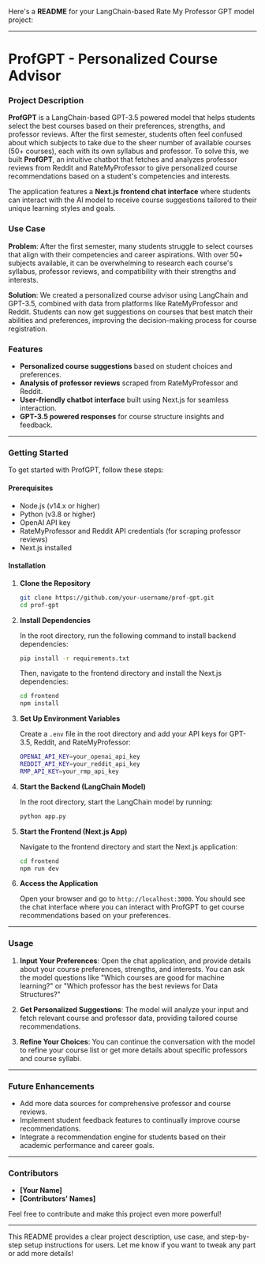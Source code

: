 Here's a **README** for your LangChain-based Rate My Professor GPT model project:

---

# **ProfGPT - Personalized Course Advisor**

### **Project Description**

**ProfGPT** is a LangChain-based GPT-3.5 powered model that helps students select the best courses based on their preferences, strengths, and professor reviews. After the first semester, students often feel confused about which subjects to take due to the sheer number of available courses (50+ courses), each with its own syllabus and professor. To solve this, we built **ProfGPT**, an intuitive chatbot that fetches and analyzes professor reviews from Reddit and RateMyProfessor to give personalized course recommendations based on a student's competencies and interests. 

The application features a **Next.js frontend chat interface** where students can interact with the AI model to receive course suggestions tailored to their unique learning styles and goals.

### **Use Case**

**Problem**: After the first semester, many students struggle to select courses that align with their competencies and career aspirations. With over 50+ subjects available, it can be overwhelming to research each course's syllabus, professor reviews, and compatibility with their strengths and interests.

**Solution**: We created a personalized course advisor using LangChain and GPT-3.5, combined with data from platforms like RateMyProfessor and Reddit. Students can now get suggestions on courses that best match their abilities and preferences, improving the decision-making process for course registration.

### **Features**
- **Personalized course suggestions** based on student choices and preferences.
- **Analysis of professor reviews** scraped from RateMyProfessor and Reddit.
- **User-friendly chatbot interface** built using Next.js for seamless interaction.
- **GPT-3.5 powered responses** for course structure insights and feedback.

---

### **Getting Started**

To get started with ProfGPT, follow these steps:

#### **Prerequisites**

- Node.js (v14.x or higher)
- Python (v3.8 or higher)
- OpenAI API key
- RateMyProfessor and Reddit API credentials (for scraping professor reviews)
- Next.js installed

#### **Installation**

1. **Clone the Repository**

   ```bash
   git clone https://github.com/your-username/prof-gpt.git
   cd prof-gpt
   ```

2. **Install Dependencies**

   In the root directory, run the following command to install backend dependencies:

   ```bash
   pip install -r requirements.txt
   ```

   Then, navigate to the frontend directory and install the Next.js dependencies:

   ```bash
   cd frontend
   npm install
   ```

3. **Set Up Environment Variables**

   Create a `.env` file in the root directory and add your API keys for GPT-3.5, Reddit, and RateMyProfessor:

   ```bash
   OPENAI_API_KEY=your_openai_api_key
   REDDIT_API_KEY=your_reddit_api_key
   RMP_API_KEY=your_rmp_api_key
   ```

4. **Start the Backend (LangChain Model)**

   In the root directory, start the LangChain model by running:

   ```bash
   python app.py
   ```

5. **Start the Frontend (Next.js App)**

   Navigate to the frontend directory and start the Next.js application:

   ```bash
   cd frontend
   npm run dev
   ```

6. **Access the Application**

   Open your browser and go to `http://localhost:3000`. You should see the chat interface where you can interact with ProfGPT to get course recommendations based on your preferences.

---

### **Usage**

1. **Input Your Preferences**: Open the chat application, and provide details about your course preferences, strengths, and interests. You can ask the model questions like "Which courses are good for machine learning?" or "Which professor has the best reviews for Data Structures?"

2. **Get Personalized Suggestions**: The model will analyze your input and fetch relevant course and professor data, providing tailored course recommendations.

3. **Refine Your Choices**: You can continue the conversation with the model to refine your course list or get more details about specific professors and course syllabi.

---

### **Future Enhancements**
- Add more data sources for comprehensive professor and course reviews.
- Implement student feedback features to continually improve course recommendations.
- Integrate a recommendation engine for students based on their academic performance and career goals.

---

### **Contributors**
- **[Your Name]**
- **[Contributors' Names]**

Feel free to contribute and make this project even more powerful!

---

This README provides a clear project description, use case, and step-by-step setup instructions for users. Let me know if you want to tweak any part or add more details!

